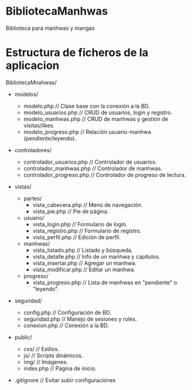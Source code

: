 # BibliotecaManhwas
Biblioteca para manhwas y mangas

# Estructura de ficheros de la aplicacion
BibliotecaMnahwas/
* modelos/
   * modelo.php               // Clase base con la conexión a la BD.
   * modelo_usuarios.php       // CRUD de usuarios, login y registro.
   * modelo_manhwas.php        // CRUD de manhwas y gestión de visitas/likes.
   * modelo_progreso.php       // Relación usuario-manhwa (pendiente/leyendo).

* controladores/
   * controlador_usuarios.php  // Controlador de usuarios.
   * controlador_manhwas.php   // Controlador de manhwas.
   * controlador_progreso.php  // Controlador de progreso de lectura.

* vistas/
   * partes/
      * vista_cabecera.php    // Menú de navegación.
      * vista_pie.php         // Pie de página.
   * usuario/
      * vista_login.php       // Formulario de login.
      * vista_registro.php    // Formulario de registro.
      * vista_perfil.php      // Edición de perfil.
   * manhwas/
      * vista_listado.php     // Listado y búsqueda.
      * vista_detalle.php     // Info de un manhwa y capítulos.
      * vista_insertar.php    // Agregar un manhwa.
      * vista_modificar.php   // Editar un manhwa.
   * progreso/
      * vista_progreso.php    // Lista de manhwas en "pendiente" o "leyendo".

* seguridad/
   * config.php                // Configuración de BD.
   * seguridad.php             // Manejo de sesiones y roles.
   * conexion.php              // Conexión a la BD.

* public/
   * css/                      // Estilos.
   * js/                       // Scripts dinámicos.
   * img/                      // Imágenes.
   * index.php                 // Página de inicio.

* .gitignore                    // Evitar subir configuraciones
